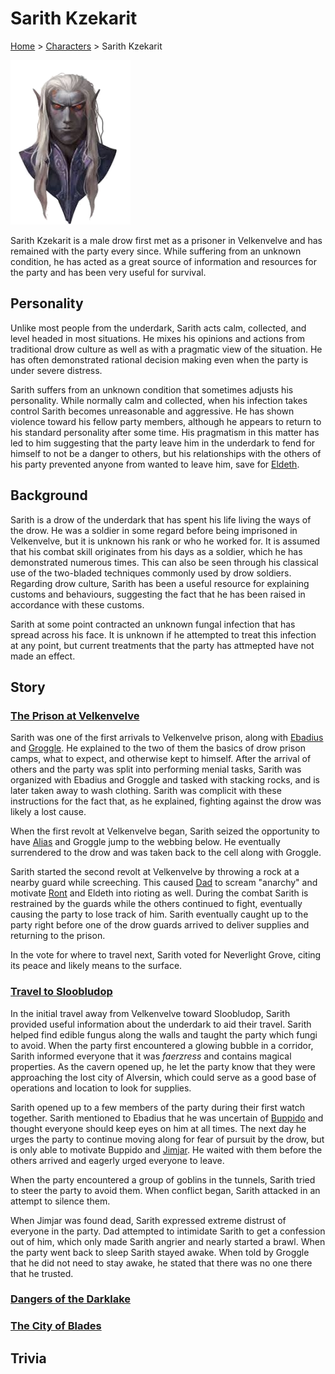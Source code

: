 # Sarith Kzekarit

[Home](../../README.md) > [Characters](../info.md) > Sarith Kzekarit

![Sarith](Sarith.png)

Sarith Kzekarit is a male drow first met as a prisoner in Velkenvelve and has remained with the party every since. While suffering from an unknown condition, he has acted as a great source of information and resources for the party and has been very useful for survival.

## Personality
Unlike most people from the underdark, Sarith acts calm, collected, and level headed in most situations. He mixes his opinions and actions from traditional drow culture as well as with a pragmatic view of the situation. He has often demonstrated rational decision making even when the party is under severe distress.

Sarith suffers from an unknown condition that sometimes adjusts his personality. While normally calm and collected, when his infection takes control Sarith becomes unreasonable and aggressive. He has shown violence toward his fellow party members, although he appears to return to his standard personality after some time. His pragmatism in this matter has led to him suggesting that the party leave him in the underdark to fend for himself to not be a danger to others, but his relationships with the others of his party prevented anyone from wanted to leave him, save for [Eldeth](eldeth.md).

## Background
Sarith is a drow of the underdark that has spent his life living the ways of the drow. He was a soldier in some regard before being imprisoned in Velkenvelve, but it is unknown his rank or who he worked for. It is assumed that his combat skill originates from his days as a soldier, which he has demonstrated numerous times. This can also be seen through his classical use of the two-bladed techniques commonly used by drow soldiers. Regarding drow culture, Sarith has been a useful resource for explaining customs and behaviours, suggesting the fact that he has been raised in accordance with these customs.

Sarith at some point contracted an unknown fungal infection that has spread across his face. It is unknown if he attempted to treat this infection at any point, but current treatments that the party has attmepted have not made an effect.

## Story
### [The Prison at Velkenvelve](../../sessions/arc01/info.md)

Sarith was one of the first arrivals to Velkenvelve prison, along with [Ebadius](../pcs/ebadius.md) and [Groggle](../pcs/groggle.md). He explained to the two of them the basics of drow prison camps, what to expect, and otherwise kept to himself. After the arrival of others and the party was split into performing menial tasks, Sarith was organized with Ebadius and Groggle and tasked with stacking rocks, and is later taken away to wash clothing. Sarith was complicit with these instructions for the fact that, as he explained, fighting against the drow was likely a lost cause.

When the first revolt at Velkenvelve began, Sarith seized the opportunity to have [Alias](../pcs/alias.md) and Groggle jump to the webbing below. He eventually surrendered to the drow and was taken back to the cell along with Groggle.

Sarith started the second revolt at Velkenvelve by throwing a rock at a nearby guard while screeching. This caused [Dad](../pcs/dad.md) to scream "anarchy" and motivate [Ront](ront.md) and Eldeth into rioting as well. During the combat Sarith is restrained by the guards while the others continued to fight, eventually causing the party to lose track of him. Sarith eventually caught up to the party right before one of the drow guards arrived to deliver supplies and returning to the prison.

In the vote for where to travel next, Sarith voted for Neverlight Grove, citing its peace and likely means to the surface.

### [Travel to Sloobludop](../../sessions/arc02/info.md)

In the initial travel away from Velkenvelve toward Sloobludop, Sarith provided useful information about the underdark to aid their travel. Sarith helped find edible fungus along the walls and taught the party which fungi to avoid. When the party first encountered a glowing bubble in a corridor, Sarith informed everyone that it was *faerzress* and contains magical properties. As the cavern opened up, he let the party know that they were approaching the lost city of Alversin, which could serve as a good base of operations and location to look for supplies.

Sarith opened up to a few members of the party during their first watch together. Sarith mentioned to Ebadius that he was uncertain of [Buppido](buppido.md) and thought everyone should keep eyes on him at all times. The next day he urges the party to continue moving along for fear of pursuit by the drow, but is only able to motivate Buppido and [Jimjar](jimjar.md). He waited with them before the others arrived and eagerly urged everyone to leave.

When the party encountered a group of goblins in the tunnels, Sarith tried to steer the party to avoid them. When conflict began, Sarith attacked in an attempt to silence them.

When Jimjar was found dead, Sarith expressed extreme distrust of everyone in the party. Dad attempted to intimidate Sarith to get a confession out of him, which only made Sarith angrier and nearly started a brawl. When the party went back to sleep Sarith stayed awake. When told by Groggle that he did not need to stay awake, he stated that there was no one there that he trusted.

### [Dangers of the Darklake](../../sessions/arc03/info.md)



### [The City of Blades](../../sessions/arc04/info.md)

## Trivia

